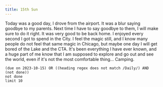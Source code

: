 ```yaml
---
title: 15th Sun
---
```

Today was a good day, I drove from the airport. It was a blur saying goodbye to my parents. Next time I have to say goodbye to them, I will make sure to do it right.
It was very good to be back home. I enjoyed every second I got to spend in the City. I feel the magic still, and I know many people do not feel that same magic in Chicago, but maybe one day I will get bored of the Lake and the CTA. It's been everything I have ever known, and a huge part of me know that I am supposed to explore and go out and see the world, even if it's not the most comfortable thing...
Camping.
```tasks
(due on 2023-10-15) OR ((heading regex does not match /Daily/) AND (not done))
not done
limit 10
```